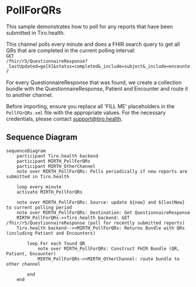 # PollForQRs

This sample demonstrates how to poll for any reports that have been submitted in Tiro.health.

This channel polls every minute and does a FHIR search query to get all QRs that are completed in the current polling interval:<br>
<code>GET /fhir/r5/QuestionnaireResponse?_lastUpdated=ge[X]&status=completed&_include=subject&_include=encounter</code>

For every QuestionnaireResponse that was found, we create a collection bundle with the QuestionnaireResponse, Patient and Encounter and route it to another channel.

Before importing, ensure you replace all 'FILL ME' placeholders in the `PollFOrQRs.xml` file with the appropriate values. For the necessary credentials, please contact [support@tiro.health](mailto:support@tiro.health).

## Sequence Diagram
```mermaid
sequenceDiagram
    participant Tiro.health backend
    participant MIRTH_PollForQRs
    participant MIRTH_OtherChannel
    note over MIRTH_PollForQRs: Polls periodically if new reports are submitted in Tiro.health

    loop every minute
    activate MIRTH_PollForQRs

    note over MIRTH_PollForQRs: Source: update ${now} and ${lastNow} to current polling period
    note over MIRTH_PollForQRs: Destination: Get QuestionnaireResponse
    MIRTH_PollForQRs->>Tiro.health backend: GET /fhir/r5/QuestionnaireResponse (poll for recently submitted reports)
    Tiro.health backend-->>MIRTH_PollForQRs: Returns Bundle with QRs (including Patient and Encounters)

        loop For each found QR
            note over MIRTH_PollForQRs: Construct FHIR Bundle (QR, Patient, Encounter)
            MIRTH_PollForQRs->>MIRTH_OtherChannel: route bundle to other channel

        end
    end
```

